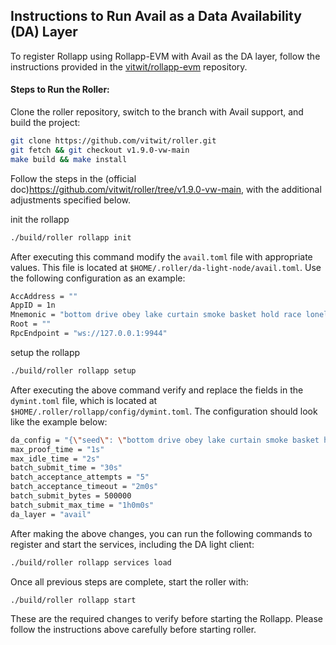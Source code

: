 ## Instructions to Run Avail as a Data Availability (DA) Layer

To register Rollapp using Rollapp-EVM with Avail as the DA layer, follow the instructions provided in the [vitwit/rollapp-evm](https://github.com/vitwit/rollapp-evm/tree/fix_daconfig) repository.


#### Steps to Run the Roller:

Clone the roller repository, switch to the branch with Avail support, and build the project:
```bash
git clone https://github.com/vitwit/roller.git
git fetch && git checkout v1.9.0-vw-main
make build && make install
```

Follow the steps in the (official doc)https://github.com/vitwit/roller/tree/v1.9.0-vw-main, with the additional adjustments specified below.

init the rollapp

```bash 
./build/roller rollapp init
```
After executing this command modify the `avail.toml` file with appropriate values. This file is located at `$HOME/.roller/da-light-node/avail.toml`. Use the following configuration as an example:
```bash
AccAddress = ""
AppID = 1n
Mnemonic = "bottom drive obey lake curtain smoke basket hold race lonely fit walk//Alice"
Root = ""
RpcEndpoint = "ws://127.0.0.1:9944"
```

setup the rollapp

```bash 
./build/roller rollapp setup
```
After executing the above command verify and replace the fields in the `dymint.toml` file, which is located at `$HOME/.roller/rollapp/config/dymint.toml`. The configuration should look like the example below:
```bash
da_config = "{\"seed\": \"bottom drive obey lake curtain smoke basket hold race lonely fit walk//Alice\", \"api_url\": \"ws://127.0.0.1:9944\", \"app_id\": 1, \"tip\":0}"
max_proof_time = "1s"
max_idle_time = "2s"
batch_submit_time = "30s"
batch_acceptance_attempts = "5"
batch_acceptance_timeout = "2m0s"
batch_submit_bytes = 500000
batch_submit_max_time = "1h0m0s"
da_layer = "avail"
```

After making the above changes, you can run the following commands to register and start the services, including the DA light client:
```bash
./build/roller rollapp services load

```

Once all previous steps are complete, start the roller with:

```bash
./build/roller rollapp start
```

These are the required changes to verify before starting the Rollapp. Please follow the instructions above carefully before starting roller.